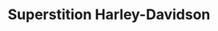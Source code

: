 ---
title: "Superstition Harley-Davidson"
url: /apache-junction/superstition-harley-davidson/
shop: motorcycle
---
